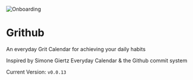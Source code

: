 ![Onboarding](https://user-images.githubusercontent.com/17406287/133293831-1a7ad821-5c03-4f37-91ad-340e91a0bd17.png)

# Grithub

An everyday Grit Calendar for achieving your daily habits

Inspired by Simone Giertz Everyday Calendar & the Github commit system

Current Version: `v0.0.13`
